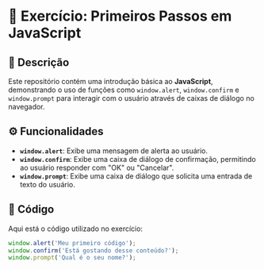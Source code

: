 # 🎨 Exercício: Primeiros Passos em JavaScript

## 📝 Descrição
Este repositório contém uma introdução básica ao **JavaScript**, demonstrando o uso de funções como `window.alert`, `window.confirm` e `window.prompt` para interagir com o usuário através de caixas de diálogo no navegador.

## ⚙️ Funcionalidades
- **`window.alert`**: Exibe uma mensagem de alerta ao usuário.
- **`window.confirm`**: Exibe uma caixa de diálogo de confirmação, permitindo ao usuário responder com "OK" ou "Cancelar".
- **`window.prompt`**: Exibe uma caixa de diálogo que solicita uma entrada de texto do usuário.

## 📜 Código
Aqui está o código utilizado no exercício:

```javascript
window.alert('Meu primeiro código');
window.confirm('Está gostando desse conteúdo?');
window.prompt('Qual é o seu nome?');
